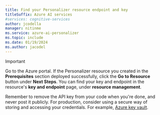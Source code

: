 ```yaml
---
title: Find your Personalizer resource endpoint and key
titleSuffix: Azure AI services
#services: cognitive-services
author: jcodella
manager: nitinme
ms.service: azure-ai-personalizer
ms.topic: include 
ms.date: 01/19/2024
ms.author: jacodel
---
```


> [!IMPORTANT]
> Go to the Azure portal. If the Personalizer resource you created in the **Prerequisites** section deployed successfully, click the **Go to Resource** button under **Next Steps**. You can find your key and endpoint in the resource's **key and endpoint** page, under **resource management**. 
>
> Remember to remove the API key from your code when you're done, and never post it publicly. For production, consider using a secure way of storing and accessing your credentials. For example, [Azure key vault](/azure/key-vault/general/apps-api-keys-secrets).
